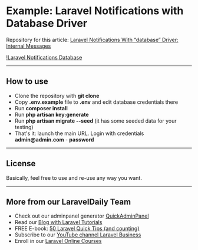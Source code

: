 # Example: Laravel Notifications with Database Driver

Repository for this article: [Laravel Notifications With “database” Driver: Internal Messages](https://quickadminpanel.com/blog/laravel-notifications-with-database-driver-internal-messages/)

[!Laravel Notifications Database](https://quickadminpanel.com/blog/wp-content/uploads/2020/02/Screen-Shot-2020-02-15-at-6.21.14-PM-1024x485.png)

- - - - -

## How to use

- Clone the repository with __git clone__
- Copy __.env.example__ file to __.env__ and edit database credentials there
- Run __composer install__
- Run __php artisan key:generate__
- Run __php artisan migrate --seed__ (it has some seeded data for your testing)
- That's it: launch the main URL. Login with credentials __admin@admin.com__ - __password__


- - - - -

## License

Basically, feel free to use and re-use any way you want.

- - - - -

## More from our LaravelDaily Team

- Check out our adminpanel generator [QuickAdminPanel](https://quickadminpanel.com)
- Read our [Blog with Laravel Tutorials](https://laraveldaily.com)
- FREE E-book: [50 Laravel Quick Tips (and counting)](https://laraveldaily.com/free-e-book-40-laravel-quick-tips-and-counting/)
- Subscribe to our [YouTube channel Laravel Business](https://www.youtube.com/channel/UCTuplgOBi6tJIlesIboymGA)
- Enroll in our [Laravel Online Courses](https://laraveldaily.teachable.com/)
